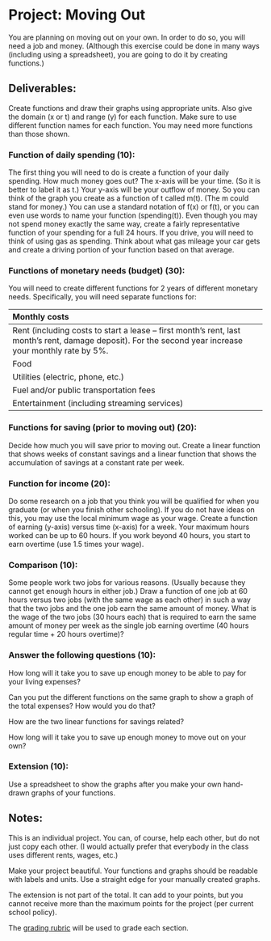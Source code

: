 # Project: Moving Out

You are planning on moving out on your own.  In order to do so, you will need a job and money.  (Although this exercise could be done in many ways (including using a spreadsheet), you are going to do it by creating functions.)

## Deliverables:

Create functions and draw their graphs using appropriate units.  Also give the domain (x or t) and range (y) for each function.  Make sure to use different function names for each function.  You may need more functions than those shown.

### Function of daily spending (10):

The first thing you will need to do is create a function of your daily spending.  How much money goes out?  The x-axis will be your time.  (So it is better to label it as t.)  Your y-axis will be your outflow of money.  So you can think of the graph you create as a function of t called m(t).  (The m could stand for money.)  You can use a standard notation of f(x) or f(t), or you can even use words to name your function (spending(t)).  Even though you may not spend money exactly the same way, create a fairly representative function of your spending for a full 24 hours.  If you drive, you will need to think of using gas as spending.  Think about what gas mileage your car gets and create a driving portion of your function based on that average.

### Functions of monetary needs (budget) (30):

You will need to create different functions for 2 years of different monetary needs.  Specifically, you will need separate functions for:

| Monthly costs |
| :---          |
| Rent (including costs to start a lease – first month’s rent, last month’s rent, damage deposit).  For the second year increase your monthly rate by 5%. |
| Food |
| Utilities (electric, phone, etc.) |
| Fuel and/or public transportation fees |
| Entertainment (including streaming services) |

### Functions for saving (prior to moving out) (20):

Decide how much you will save prior to moving out.  Create a linear function that shows weeks of constant savings and a linear function that shows the accumulation of savings at a constant rate per week.

### Function for income (20):

Do some research on a job that you think you will be qualified for when you graduate (or when you finish other schooling).  If you do not have ideas on this, you may use the local minimum wage as your wage.  Create a function of earning (y-axis) versus time (x-axis) for a week.  Your maximum hours worked can be up to 60 hours.  If you work beyond 40 hours, you start to earn overtime (use 1.5 times your wage).

### Comparison (10):

Some people work two jobs for various reasons.  (Usually because they cannot get enough hours in either job.)  Draw a function of one job at 60 hours versus two jobs (with the same wage as each other) in such a way that the two jobs and the one job earn the same amount of money.  What is the wage of the two jobs (30 hours each) that is required to earn the same amount of money per week as the single job earning overtime (40 hours regular time + 20 hours overtime)?

### Answer the following questions (10):
How long will it take you to save up enough money to be able to pay for your living expenses?

Can you put the different functions on the same graph to show a graph of the total expenses?  How would you do that?

How are the two linear functions for savings related?

How long will it take you to save up enough money to move out on your own?

### Extension (10):

Use a spreadsheet to show the graphs after you make your own hand-drawn graphs of your functions.

## Notes:

This is an individual project.  You can, of course, help each other, but do not just copy each other.  (I would actually prefer that everybody in the class uses different rents, wages, etc.)

Make your project beautiful.  Your functions and graphs should be readable with labels and units.  Use a straight edge for your manually created graphs.

The extension is not part of the total.  It can add to your points, but you cannot receive more than the maximum points for the project (per current school policy).

The [grading rubric](https://github.com/MichaelTMiyoshi/AppliedMathWithMiyoshi/blob/main/GradingCriteria.md) will be used to grade each section.
